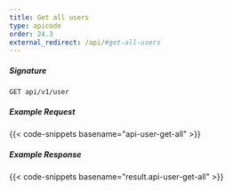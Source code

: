 ```yaml
---
title: Get all users
type: apicode
order: 24.3
external_redirect: /api/#get-all-users
---
```


##### Signature

`GET api/v1/user`

##### Example Request

{{< code-snippets basename="api-user-get-all" >}}

##### Example Response

{{< code-snippets basename="result.api-user-get-all" >}}
